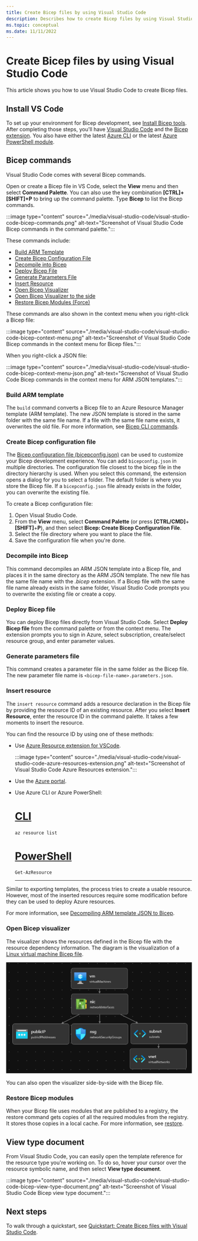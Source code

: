 ```yaml
---
title: Create Bicep files by using Visual Studio Code
description: Describes how to create Bicep files by using Visual Studio Code
ms.topic: conceptual
ms.date: 11/11/2022
---
```


# Create Bicep files by using Visual Studio Code

This article shows you how to use Visual Studio Code to create Bicep files.

## Install VS Code

To set up your environment for Bicep development, see [Install Bicep tools](install.md). After completing those steps, you'll have [Visual Studio Code](https://code.visualstudio.com/) and the [Bicep extension](https://marketplace.visualstudio.com/items?itemName=ms-azuretools.vscode-bicep). You also have either the latest [Azure CLI](/cli/azure/) or the latest [Azure PowerShell module](/powershell/azure/new-azureps-module-az).

## Bicep commands

Visual Studio Code comes with several Bicep commands.

Open or create a Bicep file in VS Code, select the **View** menu and then select **Command Palette**. You can also use the key combination **[CTRL]+[SHIFT]+P** to bring up the command palette. Type **Bicep** to list the Bicep commands.

:::image type="content" source="./media/visual-studio-code/visual-studio-code-bicep-commands.png" alt-text="Screenshot of Visual Studio Code Bicep commands in the command palette.":::

These commands include:

- [Build ARM Template](#build-arm-template)
- [Create Bicep Configuration File](#create-bicep-configuration-file)
- [Decompile into Bicep](#decompile-into-bicep)
- [Deploy Bicep File](#deploy-bicep-file)
- [Generate Parameters File](#generate-parameters-file)
- [Insert Resource](#insert-resource)
- [Open Bicep Visualizer](#open-bicep-visualizer)
- [Open Bicep Visualizer to the side](#open-bicep-visualizer)
- [Restore Bicep Modules (Force)](#restore-bicep-modules)

These commands are also shown in the context menu when you right-click a Bicep file:

:::image type="content" source="./media/visual-studio-code/visual-studio-code-bicep-context-menu.png" alt-text="Screenshot of Visual Studio Code Bicep commands in the context menu for Bicep files.":::

When you right-click a JSON file:

:::image type="content" source="./media/visual-studio-code/visual-studio-code-bicep-context-menu-json.png" alt-text="Screenshot of Visual Studio Code Bicep commands in the context menu for ARM JSON templates.":::

### Build ARM template

The `build` command converts a Bicep file to an Azure Resource Manager template (ARM template). The new JSON template is stored in the same folder with the same file name.  If a file with the same file name exists, it overwrites the old file.  For more information, see [Bicep CLI commands](./bicep-cli.md#bicep-cli-commands).

### Create Bicep configuration file

The [Bicep configuration file (bicepconfig.json)](./bicep-config.md) can be used to customize your Bicep development experience. You can add `bicepconfig.json` in multiple directories. The configuration file closest to the bicep file in the directory hierarchy is used. When you select this command, the extension opens a dialog for you to select a folder. The default folder is where you store the Bicep file. If a `bicepconfig.json` file already exists in the folder, you can overwrite the existing file.

To create a Bicep configuration file:

1. Open Visual Studio Code.
1. From the **View** menu, select **Command Palette** (or press **[CTRL/CMD]**+**[SHIFT]**+**P**), and then select **Bicep: Create Bicep Configuration File**.
1. Select the file directory where you want to place the file.
1. Save the configuration file when you're done.

### Decompile into Bicep

This command decompiles an ARM JSON template into a Bicep file, and places it in the same directory as the ARM JSON template. The new file has the same file name with the *.bicep* extension. If a Bicep file with the same file name already exists in the same folder, Visual Studio Code prompts you to overwrite the existing file or create a copy.

### Deploy Bicep file

You can deploy Bicep files directly from Visual Studio Code. Select **Deploy Bicep file** from the command palette or from the context menu. The extension prompts you to sign in Azure, select subscription, create/select resource group, and enter parameter values.

### Generate parameters file

This command creates a parameter file in the same folder as the Bicep file. The new parameter file name is `<bicep-file-name>.parameters.json`.

### Insert resource

The `insert resource` command adds a resource declaration in the Bicep file by providing the resource ID of an existing resource. After you select **Insert Resource**, enter the resource ID in the command palette. It takes a few moments to insert the resource.

You can find the resource ID by using one of these methods:

- Use [Azure Resource extension for VSCode](https://marketplace.visualstudio.com/items?itemName=ms-azuretools.vscode-azureresourcegroups).

    :::image type="content" source="./media/visual-studio-code/visual-studio-code-azure-resources-extension.png" alt-text="Screenshot of Visual Studio Code Azure Resources extension.":::

- Use the [Azure portal](https://portal.azure.com).
- Use Azure CLI or Azure PowerShell:

  # [CLI](#tab/CLI)

  ```azurecli
  az resource list
  ```

  # [PowerShell](#tab/PowerShell)

  ```azurepowershell
  Get-AzResource
  ```

  ---

Similar to exporting templates, the process tries to create a usable resource. However, most of the inserted resources require some modification before they can be used to deploy Azure resources.

For more information, see [Decompiling ARM template JSON to Bicep](./decompile.md).

### Open Bicep visualizer

The visualizer shows the resources defined in the Bicep file with the resource dependency information. The diagram is the visualization of a [Linux virtual machine Bicep file](https://github.com/Azure/azure-quickstart-templates/blob/master/quickstarts/microsoft.compute/vm-simple-linux/main.bicep).

[![Visual Studio Code Bicep visualizer](./media/visual-studio-code/visual-studio-code-bicep-visualizer.png)](./media/visual-studio-code/visual-studio-code-bicep-visualizer-expanded.png#lightbox)

You can also open the visualizer side-by-side with the Bicep file.

### Restore Bicep modules

When your Bicep file uses modules that are published to a registry, the restore command gets copies of all the required modules from the registry. It stores those copies in a local cache. For more information, see [restore](./bicep-cli.md#restore).

## View type document

From Visual Studio Code, you can easily open the template reference for the resource type you're working on. To do so, hover your cursor over the resource symbolic name, and then select **View type document**.

:::image type="content" source="./media/visual-studio-code/visual-studio-code-bicep-view-type-document.png" alt-text="Screenshot of Visual Studio Code Bicep view type document.":::

## Next steps

To walk through a quickstart, see [Quickstart: Create Bicep files with Visual Studio Code](./quickstart-create-bicep-use-visual-studio-code.md).
